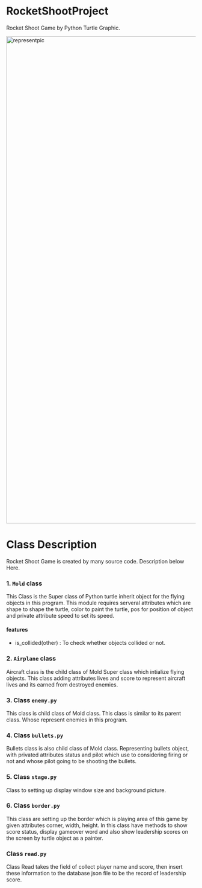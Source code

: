 # RocketShootProject

Rocket Shoot Game by Python Turtle Graphic.

<img width="1292" alt="representpic" src="https://user-images.githubusercontent.com/88821578/144994155-f4585640-fcb6-4cc4-9e62-7f0e3f3809a0.png">

# Class Description

Rocket Shoot Game is created by many source code. 
Description below Here.

### 1. `Mold` class

This Class is the Super class of Python turtle inherit object for the flying objects in this program.
This module requires serveral attributes which are shape to shape the turtle, color to paint the turtle, pos for position of object and private attribute speed to set its speed.

#### features
  + is_collided(other) : To check whether objects collided or not.


### 2. `Airplane` class

Aircraft class is the child class of Mold Super class which intialize flying objects.
This class adding attributes lives and score to represent aircraft lives and its earned from destroyed enemies. 


### 3. Class `enemy.py`

This class is child class of Mold class. This class is similar to its parent class. Whose represent enemies in this program.

### 4. Class `bullets.py`

Bullets class is also child class of Mold class. Representing bullets object, with privated attributes status and pilot which use to considering firing or not and whose pilot going to be shooting the bullets.

### 5. Class `stage.py`

Class to setting up display window size and background picture.

### 6. Class `border.py`

This class are setting up the border which is playing area of this game by given attributes corner, width, height. In this class have methods to show score status, display gameover word and also show leadership scores on the screen by turtle object as a painter.

### Class `read.py`

Class Read takes the field of collect player name and score, then insert these information to the database json file to be the record of leadership score.
